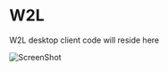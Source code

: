 # W2L
W2L desktop client code will reside here

![ScreenShot](https://{https://s32.postimg.org/5u2eg7trp/home.png})
